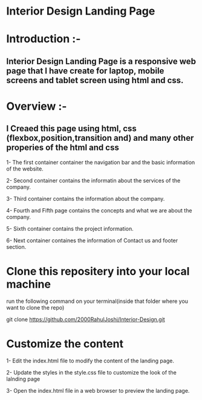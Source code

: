 # Interior Design Landing Page

# Introduction :- 
## Interior Design Landing Page is a responsive web page that I have create for laptop, mobile screens and tablet screen using html and css.

# Overview :-
## I Creaed this page using html, css (flexbox,position,transition and) and many other properies of the html and css

1- The first container container the navigation bar and the basic information of the website.

2- Second container contains the informatin about the services of the company.

3- Third container contains the information about the company.

4- Fourth and Fifth page contains the concepts and what we are about the company.

5- Sixth container contains the project information.

6- Next container containes the information of Contact us and footer section.



# Clone this repositery into your local machine
run the following command on your terminal(inside that folder where you want to clone the repo)

git clone https://github.com/2000RahulJoshi/Interior-Design.git


# Customize the content
1- Edit the index.html file to modify the content of the landing page.

2- Update the styles in the style.css file to customize the look of the lalnding page

3- Open the index.html file in a web browser to preview the landing page.